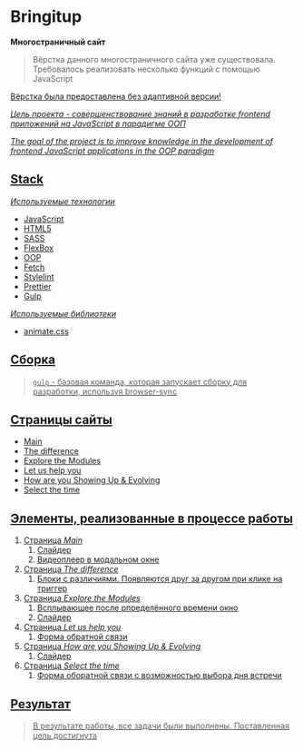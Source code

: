 # Bringitup

**Многостраничный сайт**

> Вёрстка данного многостраничного сайта уже существовала. Требовалось реализовать несколько функций с помощью JavaScript

<u>Вёрстка была предоставлена без адаптивной версии!<u>

_Цель проекта - совершенствование знаний в разработке frontend приложений на JavaScript в парадигме ООП_

_The goal of the project is to improve knowledge in the development of frontend JavaScript applications in the OOP paradigm_

## Stack

_Используемые технологии_

- JavaScript
- HTML5
- SASS
- FlexBox
- OOP
- Fetch
- Stylelint
- Prettier
- Gulp

_Используемые библиотеки_

- animate.css

## Сборка

> `gulp` - базовая команда, которая запускает сборку для разработки, используя browser-sync

## Страницы сайты

- Main
- The difference
- Explore the Modules
- Let us help you
- How are you Showing Up & Evolving
- Select the time

## Элементы, реализованные в процессе работы

1. Страница _Main_
   1. Слайдер
   2. Видеоплеер в модальном окне
2. Страница _The difference_
   1. Блоки с различиями. Появляются друг за другом при клике на триггер
3. Страница _Explore the Modules_
   1. Всплывающее после рпределённого времени окно
   2. Слайдер
4. Страница _Let us help you_
   1. Форма обратной связи
5. Страница _How are you Showing Up & Evolving_
   1. Слайдер
6. Страница _Select the time_
   1. Форма оборатной связи с возможностью выбора дня встречи

## Результат

> В результате работы, все задачи были выполнены. Поставленная цель достигнута

<!-- [сайт](https://#) -->
